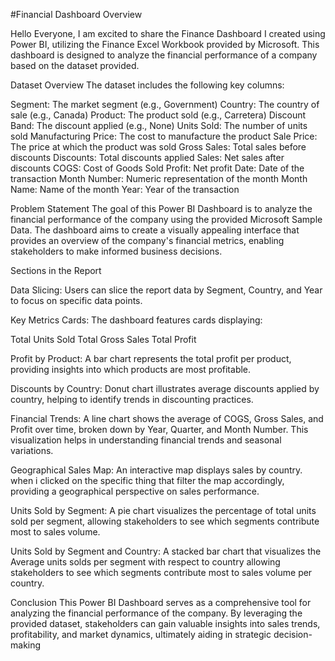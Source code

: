 #Financial Dashboard Overview

Hello Everyone,
I am excited to share the Finance Dashboard I created using Power BI, utilizing the Finance Excel Workbook provided by Microsoft. This dashboard is designed to analyze the financial performance of a company based on the dataset provided.

Dataset Overview
The dataset includes the following key columns:

Segment: The market segment (e.g., Government)
Country: The country of sale (e.g., Canada)
Product: The product sold (e.g., Carretera)
Discount Band: The discount applied (e.g., None)
Units Sold: The number of units sold
Manufacturing Price: The cost to manufacture the product
Sale Price: The price at which the product was sold
Gross Sales: Total sales before discounts
Discounts: Total discounts applied
Sales: Net sales after discounts
COGS: Cost of Goods Sold
Profit: Net profit
Date: Date of the transaction
Month Number: Numeric representation of the month
Month Name: Name of the month
Year: Year of the transaction

Problem Statement
The goal of this Power BI Dashboard is to analyze the financial performance of the company using the provided Microsoft Sample Data. The dashboard aims to create a visually appealing interface that provides an overview of the company's financial metrics, enabling stakeholders to make informed business decisions.

Sections in the Report

Data Slicing: Users can slice the report data by Segment, Country, and Year to focus on specific data points.

Key Metrics Cards: The dashboard features cards displaying:

Total Units Sold
Total Gross Sales
Total Profit

Profit by Product: A bar chart represents the total profit per product, providing insights into which products are most profitable.

Discounts by Country: Donut chart illustrates average discounts applied by country, helping to identify trends in discounting practices.

Financial Trends: A line chart shows the average of COGS, Gross Sales, and Profit over time, broken down by Year, Quarter, and Month Number. This visualization helps in understanding financial trends and seasonal variations.

Geographical Sales Map: An interactive map displays sales by country. when i clicked on the specific thing that filter the map accordingly, providing a geographical perspective on sales performance.

Units Sold by Segment: A pie chart visualizes the percentage of total units sold per segment, allowing stakeholders to see which segments contribute most to sales volume.

Units Sold by Segment and Country: A stacked bar chart that visualizes the  Average units solds per segment  with respect to country allowing stakeholders to see which segments contribute most to sales volume per country.


Conclusion
This Power BI Dashboard serves as a comprehensive tool for analyzing the financial performance of the company. By leveraging the provided dataset, stakeholders can gain valuable insights into sales trends, profitability, and market dynamics, ultimately aiding in strategic decision-making
